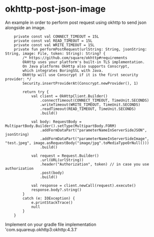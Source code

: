 # okhttp-post-json-image
An example in order to perform post request using okhttp to send json alongside an image.



        private const val CONNECT_TIMEOUT = 15L
        private const val READ_TIMEOUT = 15L
        private const val WRITE_TIMEOUT = 15L
        private fun performPostRequest(urlString: String, jsonString: String, image: File, token: String): String? {
            /* https://github.com/square/okhttp#requirements
            OkHttp uses your platform's built-in TLS implementation.
            On Java platforms OkHttp also supports Conscrypt,
            which integrates BoringSSL with Java.
            OkHttp will use Conscrypt if it is the first security provider: */
            Security.insertProviderAt(Conscrypt.newProvider(), 1)

            return try {
                val client = OkHttpClient.Builder()
                    .connectTimeout(CONNECT_TIMEOUT, TimeUnit.SECONDS)
                    .writeTimeout(WRITE_TIMEOUT, TimeUnit.SECONDS)
                    .readTimeout(READ_TIMEOUT, TimeUnit.SECONDS)
                    .build()

                val body: RequestBody = MultipartBody.Builder().setType(MultipartBody.FORM)
                    .addFormDataPart("parameterNameInServerSideJSON", jsonString)
                    .addFormDataPart("parameterNameInServerSideImage", "test.jpeg", image.asRequestBody("image/jpg".toMediaTypeOrNull()))
                    .build()

                val request = Request.Builder()
                    .url(URL(urlString))
                    .header("Authorization", token) // in case you use authorization
                    .post(body)
                    .build()

                val response = client.newCall(request).execute()
                response.body?.string()
            }
            catch (e: IOException) {
                e.printStackTrace()
                null
            }
        }
        
        
Implement on your gradle file
implementation 'com.squareup.okhttp3:okhttp:4.3.1'
